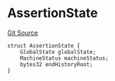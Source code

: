 # AssertionState
[Git Source](https://github.com/SyndicateProtocol/syndicate-appchains/blob/e670fbd66628d486b7f0c62387b907c2a44879ed/src/withdrawal/AssertionPoster.sol)


```solidity
struct AssertionState {
    GlobalState globalState;
    MachineStatus machineStatus;
    bytes32 endHistoryRoot;
}
```

